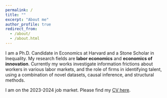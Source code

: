 ```yaml
---
permalink: /
title: ""
excerpt: "About me"
author_profile: true
redirect_from: 
  - /about/
  - /about.html
---
```


 <!--![github small](/images/JM_profile.jpg) -->
 <!-- <img src="/images/JM_profile.jpg" alt="drawing" width="200" height="235" style="float: left; padding-right:15px"/>  -->
I am a Ph.D. Candidate in Economics at Harvard and a Stone Scholar in Inequality. My research fields are **labor economics** and **economics of innovation**. Currently my works investigate information frictions about workers in various labor markets, and the role of firms in identifying talent, using a combination of novel datasets, causal inference, and structural methods.  

<!-- to quantify the impact of employer learning on labor market mobility, wages, and aggregate productivity. --> 

<!-- In my job market paper, I study asymmetric employer learning in the labor market for computer scientists. I build a dynamic framework to consider firms' endogenous investment in learning under monopsonistic competition, exploit differential timing of innovation disclosure to test for asymmetric employer learning, and quantify its impact on job mobility and innovation productivity via structural estimation. --> 

I am on the 2023-2024 job market. Please find my [CV here](/files/AW_CV_2023.pdf). 

